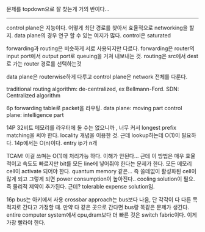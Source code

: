 문제를 topdown으로 잘 찾는게 거의 반이다...

---
control plane은 지능이다. 어떻게 최단 경로를 찾아서 효율적으로 networking을 할 지.
data plane의 경우 연구 할 수 있는 여지가 많다. control은 saturated

forwarding과 routing은 비슷하게 서로 사용되지만 다르다.
forwarding은 router의 input port에서 output port로 queuing을 거쳐 내보내는 것.
routing은 src에서 dest로 가는 router 경로를 선택하는것

data plane은 routerwise하게 다루고
control plane은 network 전체를 다룬다.

traditional routing algorithm: de-centralized, ex Bellmann-Ford.
SDN: Centralized algorithm

6p
forwarding table로 packet을 라우팅.
data plane: moving part
control plane: intelligence part

14P
32비트 메모리를 라우터에 둘 수는 없으니까 , 너무 커서
longest prefix matching을 써야 한다. locality 개념을 이용한 것.
근데 lookup하는데 O(1)이 필요하다.
14p에서는 O(n)이다. entry ip가 n개

TCAM! 이걸 쓰며는 O(1)에 처리가능 하다. 이해가 안된다...
근데 이 방법은 매우 효율적이고 속도도 빠르지만
bit를 모든 line에 넣어줘야 한다는 문제가 한다. 모든 메모리 cell이 activate 되어야 한다. quantum memory 같은...
즉 쓸데없이 활성화된 cell이 많게 되고 그렇게 되면 power consumption이 높아진다.. cooling solution이 필요. 즉 물리적 제약이 추가된다. 근데? tolerable expense solution임.

16p
bus는 아키에서 사용
crossbar approach는 bus보다 나음, 단 각각이 다 다른 목적지로 간다고 가정할 때. 만약 다 같은 곳으로 간다면 bus랑 똑같은 문제가 생긴다.
entire computer system에서 cpu,dram보다 더 빠른 것은 switch fabric이다. 이게 가장 빨라야 한다.